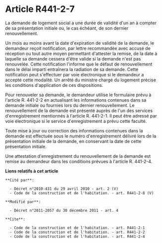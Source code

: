# Article R441-2-7

La demande de logement social a une durée de validité d'un an à compter de sa présentation initiale ou, le cas échéant, de
son dernier renouvellement. 

Un mois au moins avant  la date d'expiration de validité de la demande, le demandeur reçoit notification, par lettre
recommandée avec accusé de réception ou tout autre moyen permettant d'attester la remise, de la date à laquelle sa demande
cessera d'être valide si la demande n'est pas renouvelée. Cette notification l'informe que le défaut de renouvellement dans
le délai imparti entraînera la radiation de sa demande. Cette notification peut s'effectuer par voie électronique si le
demandeur a accepté cette modalité. Un arrêté du ministre chargé du logement précise les conditions d'application de ces
dispositions. 

Pour renouveler sa demande, le demandeur utilise le formulaire prévu à l'article R. 441-2-2 en actualisant les informations
contenues dans sa demande initiale ou fournies lors du dernier renouvellement. Le renouvellement de la demande est présenté
auprès de l'un des services d'enregistrement mentionnés à l'article R. 441-2-1. Il peut être adressé par voie électronique si
le service d'enregistrement a prévu cette faculté. 

Toute mise à jour ou correction des informations contenues dans la demande est effectuée sous le numéro d'enregistrement
délivré lors de la présentation initiale de la demande, en conservant la date de cette présentation initiale. 

Une attestation d'enregistrement du renouvellement de la demande est remise au demandeur dans les conditions prévues à
l'article R. 441-2-4.

**Liens relatifs à cet article**

	**Cité par**:

	  - Décret n°2010-431 du 29 avril 2010 - art. 2 (V)
	  - Code de la construction et de l'habitation. - art. R441-2-8 (V)

	**Modifié par**:

	  - Décret n°2011-2057 du 30 décembre 2011 - art. 4

	**Cite**:

	  - Code de la construction et de l'habitation. - art. R441-2-1
	  - Code de la construction et de l'habitation. - art. R441-2-2
	  - Code de la construction et de l'habitation. - art. R441-2-4

